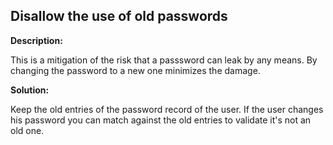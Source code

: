 
Disallow the use of old passwords
-------

**Description:**

This is a mitigation of the risk that a passsword can leak by any means. 
By changing the password to a new one minimizes the damage.


**Solution:**

Keep the old entries of the password record of the user. If the user changes his password 
you can match against the old entries to validate it&#39;s not an old one.
	